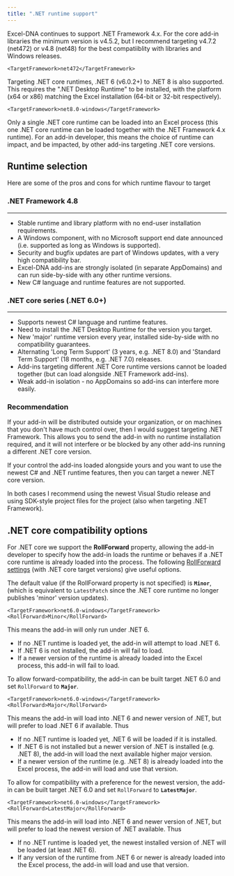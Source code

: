 ```yaml
---
title: ".NET runtime support"
---
```


Excel-DNA continues to support .NET Framework 4.x. For the core add-in libraries the minimum version is v4.5.2, but I recommend targeting v4.7.2 (net472) or v4.8 (net48) for the best compatiiblity with libraries and Windows releases.
```
<TargetFramework>net472</TargetFramework>
```

Targeting .NET core runtimes, .NET 6 (v6.0.2+) to .NET 8 is also supported. This requires the ".NET Desktop Runtime" to be installed, with the platform (x64 or x86) matching the Excel installation (64-bit or 32-bit respectively).
```
<TargetFramework>net8.0-windows</TargetFramework>
```

Only a single .NET core runtime can be loaded into an Excel process (this one .NET core runtime can be loaded together with the .NET Framework 4.x runtime). For an add-in developer, this means the choice of runtime can impact, and be impacted, by other add-ins targeting .NET core versions.

## Runtime selection
Here are some of the pros and cons for which runtime flavour to target

### .NET Framework 4.8
--------------------------------
* Stable runtime and library platform with no end-user installation requirements.
* A Windows component, with no Microsoft support end date announced (i.e. supported as long as Windows is supported).
* Security and bugfix updates are part of Windows updates, with a very high compatibility bar.
* Excel-DNA add-ins are strongly isolated (in separate AppDomains) and can run side-by-side with any other runtime versions.
* New C# language and runtime features are not supported.

### .NET core series (.NET 6.0+)
----------------------------------------------
* Supports newest C# language and runtime features.
* Need to install the .NET Desktop Runtime for the version you target.
* New 'major' runtime version every year, installed side-by-side with no compatibility guarantees.
* Alternating 'Long Term Support' (3 years, e.g. .NET 8.0) and 'Standard Term Support' (18 months, e.g. .NET 7.0) releases.
* Add-ins targeting different .NET Core runtime versions cannot be loaded together (but can load alongside .NET Framework add-ins).
* Weak add-in isolation - no AppDomains so add-ins can interfere more easily.

### Recommendation
If your add-in will be distributed outside your organization, or on machines that you don't have much control over, then I would suggest targeting .NET Framework.
This allows you to send the add-in with no runtime installation required, and it will not interfere or be blocked by any other add-ins running a different .NET core version.

If your control the add-ins loaded alongside yours and you want to use the newest C# and .NET runtime features, then you can target a newer .NET core version.

In both cases I recommend using the newest Visual Studio release and using SDK-style project files for the project (also when targeting .NET Framework).

## .NET core compatibility options
  
For .NET core we support the **RollForward** property, allowing the add-in developer to specify how the add-in loads the runtime or behaves if a .NET core runtime is already loaded into the process. The following [RollForward settings](https://learn.microsoft.com/en-us/dotnet/core/project-sdk/msbuild-props#rollforward) (with .NET core target versions) give useful options.

The default value (if the RollForward property is not specified) is **`Minor`**, (which is equivalent to `LatestPatch` since the .NET core runtime no longer publishes 'minor' version updates).
```
<TargetFramework>net6.0-windows</TargetFramework>
<RollForward>Minor</RollForward>
```
This means the add-in will only run under .NET 6.
  * If no .NET runtime is loaded yet, the add-in will attempt to load .NET 6.
  * If .NET 6 is not installed, the add-in will fail to load.
  * If a newer version of the runtime is already loaded into the Excel process, this add-in will fail to load. 

To allow forward-compatibility, the add-in can be built target .NET 6.0 and set `RollForward` to **`Major`**.
```
<TargetFramework>net6.0-windows</TargetFramework>
<RollForward>Major</RollForward>
```
This means the add-in will load into .NET 6 and newer version of .NET, but will prefer to load .NET 6 if available. Thus
  * If no .NET runtime is loaded yet, .NET 6 will be loaded if it is installed. 
  * If .NET 6 is not installed but a newer version of .NET is installed (e.g. .NET 8), the add-in will load the next available higher major version.
  * If a newer version of the runtime (e.g. .NET 8) is already loaded into the Excel process, the add-in will load and use that version.
 
To allow for compatibility with a preference for the newest version, the add-in can be built target .NET 6.0 and set `RollForward` to **`LatestMajor`**.
```
<TargetFramework>net6.0-windows</TargetFramework>
<RollForward>LatestMajor</RollForward>
```
This means the add-in will load into .NET 6 and newer version of .NET, but will prefer to load the newest version of .NET available. Thus
  * If no .NET runtime is loaded yet, the newest installed version of .NET will be loaded (at least .NET 6).
  * If any version of the runtime from .NET 6 or newer is already loaded into the Excel process, the add-in will load and use that version.

  
